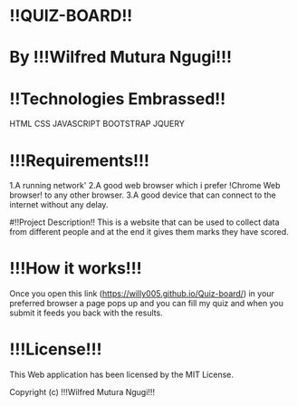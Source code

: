 # !!QUIZ-BOARD!!

# By !!!Wilfred Mutura Ngugi!!!

# !!Technologies Embrassed!!
HTML
CSS
JAVASCRIPT
BOOTSTRAP
JQUERY

# !!!Requirements!!!
1.A running network'
2.A good web browser which i prefer !Chrome Web browser! to any other browser.
3.A good device that can connect to the internet without any delay.

#!!Project Description!!
This is a website that can be used to collect data from different people and at the end it gives them marks they have scored.

# !!!How it works!!!
Once you open this link (https://willy005.github.io/Quiz-board/) in your preferred browser a page pops up and you can fill my quiz and when you submit it feeds you back with the results.

# !!!License!!!
This Web application has been licensed by the MIT License.

Copyright (c)  !!!Wilfred Mutura Ngugi!!!
